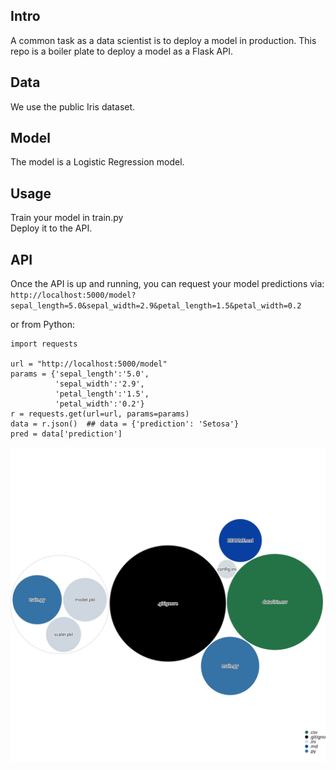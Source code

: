 ## Intro
A common task as a data scientist is to deploy a model in production. This repo is a boiler plate to deploy a model as a Flask API.

## Data
We use the public Iris dataset.

## Model
The model is a Logistic Regression model.

## Usage
Train your model in train.py  
Deploy it to the API.

## API
Once the API is up and running, you can request your model predictions via:
`http://localhost:5000/model?sepal_length=5.0&sepal_width=2.9&petal_length=1.5&petal_width=0.2`

or from Python:

```
import requests  

url = "http://localhost:5000/model"  
params = {'sepal_length':'5.0',  
          'sepal_width':'2.9',  
          'petal_length':'1.5',  
          'petal_width':'0.2'}  
r = requests.get(url=url, params=params)  
data = r.json()  ## data = {'prediction': 'Setosa'}
pred = data['prediction']  
```

![Visualization of the codebase](./diagram.svg)
